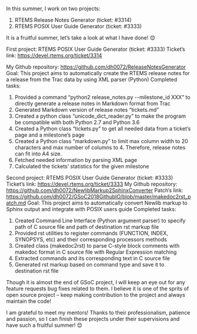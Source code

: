 In this summer, I work on two projects:
1. RTEMS Release Notes Generator (ticket: #3314)
2. RTEMS POSIX User Guide Generator (ticket: #3333)

It is a fruitful summer, let’s take a look at what I have done! 😊

First project: RTEMS POSIX User Guide Generator (ticket: #3333)
Ticket’s link: https://devel.rtems.org/ticket/3314

My Github repository: https://github.com/dh0072/ReleaseNotesGenerator
Goal: This project aims to automatically create the RTEMS release notes for a release from the Trac data by using XML parser (Python)
Completed tasks:
1. Provided a command “python2 release_notes.py --milestone_id XXX” to directly generate a release notes in Markdown format from Trac
2. Generated Markdown version of release notes “tickets.md”
3. Created a python class “unicode_dict_reader.py” to make the program be compatible with both Python 2.7 and Python 3.6 
4. Created a Python class “tickets.py” to get all needed data from a ticket’s page and a milestone’s page
5. Created a Python class “markdown.py” to limit max column width to 20 characters and max number of columns to 4. Therefore, release notes can fit into A4 size.
6. Fetched needed information by parsing XML page
7. Calculated the tickets’ statistics for the given milestone

Second project: RTEMS POSIX User Guide Generator (ticket: #3333)
Ticket’s link: https://devel.rtems.org/ticket/3333
My Github repository: https://github.com/dh0072/NewlibMarkup2SphinxConverter
Patch’s link: https://github.com/dh0072/GSoC2018GithubIO/blob/master/makedoc2rst_patch.md
Goal: This project aims to automatically convert Newlib markup to Sphinx output and integrate with POSIX users guide
Completed tasks:
1. Created Command Line Interface (Python argument parser) to specify path of C source file and path of destination rst markup file
2. Provided rst utilities to register commands (FUNCTION, INDEX, SYNOPSYS, etc) and their corresponding processors methods
3. Created class (makedoc2rst) to parse C-style block comments with makedoc format in C source file with Regular Expression matching
4. Extracted commands and its corresponding text in C source file
5. Generated rst markup based on command type and save it to destination rst file

Though it is almost the end of GSoC project, I will keep an eye out for any feature requests bug fixes related to them. I believe it is one of the sprits of open source project – keep making contribution to the project and always maintain the code!

I am grateful to meet my mentors! Thanks to their professionalism, patience and passion, so I can finish these projects under their supervisions and have such a fruitful summer! 😊
